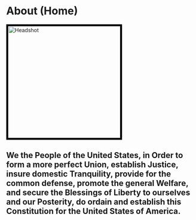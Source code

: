<html>
<head>
  <meta name="viewport" content="width=device-width, initial-scale=1">
<head>
<body>
  <div class="container-fluid">
  <h1>About (Home)</h1>
  
  <div class="row">
      <div class="col-md-6">
      <img src="https://i.postimg.cc/wBrSkcrx/40212635-710494179302774-6326379903797166080-o.jpg" 
      width="300" height="300" alt="Headshot" style="border:5px solid black"><div>
      <div class="col-md-6"><h2>We the People of the United States, in Order to form a more perfect Union, establish Justice, insure domestic Tranquility, 
      provide for the common defense, promote the general Welfare, and secure the Blessings of Liberty to ourselves and our Posterity, 
      do ordain and establish this Constitution for the United States of America.<h2><div>
  <div>
  <div>
  

<body>
<html>
